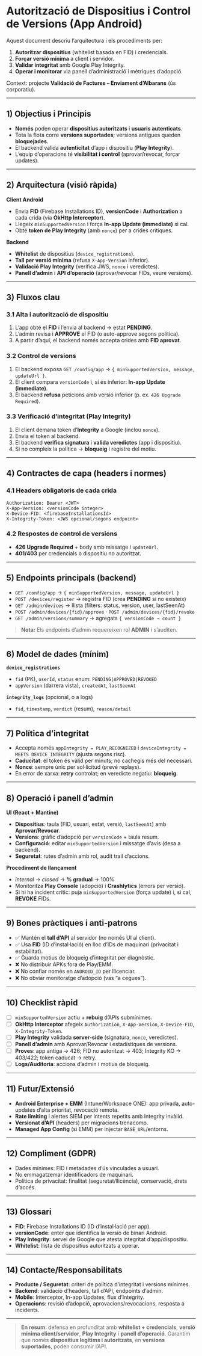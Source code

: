 # Autorització de Dispositius i Control de Versions (App Android)

Aquest document descriu l’arquitectura i els procediments per:
1) **Autoritzar dispositius** (whitelist basada en FID) i credencials.  
2) **Forçar versió mínima** a client i servidor.  
3) **Validar integritat** amb Google Play Integrity.  
4) **Operar i monitorar** via panell d’administració i mètriques d’adopció.

Context: projecte **Validació de Factures – Enviament d’Albarans** (ús corporatiu).

---

## 1) Objectius i Principis

- **Només** poden operar **dispositius autoritzats** i **usuaris autenticats**.  
- Tota la flota corre **versions suportades**; versions antigues queden **bloquejades**.  
- El backend valida **autenticitat** d’app i dispositiu (**Play Integrity**).  
- L’equip d’operacions té **visibilitat i control** (aprovar/revocar, forçar updates).

---

## 2) Arquitectura (visió ràpida)

**Client Android**
- Envia **FID** (Firebase Installations ID), **versionCode** i **Authorization** a cada crida (via **OkHttp Interceptor**).
- Llegeix `minSupportedVersion` i força **In-app Update (immediate)** si cal.
- Obté **token de Play Integrity** (amb `nonce`) per a crides crítiques.

**Backend**
- **Whitelist** de dispositius (`device_registrations`).
- **Tall per versió mínima** (refusa `X-App-Version` inferior).
- **Validació Play Integrity** (verifica JWS, `nonce` i veredictes).
- **Panell d’admin** i **API d’operació** (aprovar/revocar FIDs, veure versions).

---

## 3) Fluxos clau

### 3.1 Alta i autorització de dispositiu
1. L’app obté el **FID** i l’envia al backend → estat **PENDING**.  
2. L’admin revisa i **APPROVE** el FID (o auto-approve segons política).  
3. A partir d’aquí, el backend només accepta crides amb **FID aprovat**.

### 3.2 Control de versions
1. El backend exposa `GET /config/app` → `{ minSupportedVersion, message, updateUrl }`.  
2. El client compara `versionCode` i, si és inferior: **In-app Update (immediate)**.  
3. El backend **refusa** peticions amb versió inferior (p. ex. `426 Upgrade Required`).

### 3.3 Verificació d’integritat (Play Integrity)
1. El client demana token d’**Integrity** a Google (inclou `nonce`).  
2. Envia el token al backend.  
3. El backend **verifica signatura** i **valida veredictes** (app i dispositiu).  
4. Si no compleix la política → **bloqueig** i registre del motiu.

---

## 4) Contractes de capa (headers i normes)

### 4.1 Headers obligatoris de cada crida
```
Authorization: Bearer <JWT>
X-App-Version: <versionCode integer>
X-Device-FID: <firebaseInstallationsId>
X-Integrity-Token: <JWS opcional/segons endpoint>
```

### 4.2 Respostes de control de versions
- **426 Upgrade Required** + body amb missatge i `updateUrl`.  
- **401/403** per credencials o dispositiu no autoritzat.

---

## 5) Endpoints principals (backend)

- `GET /config/app` → `{ minSupportedVersion, message, updateUrl }`  
- `POST /devices/register` → registra FID (crea **PENDING** si no existeix)  
- `GET /admin/devices` → llista (filters: status, version, user, lastSeenAt)  
- `POST /admin/devices/{fid}/approve` · `POST /admin/devices/{fid}/revoke`  
- `GET /admin/versions/summary` → agregats `{ versionCode → count }`

> **Nota:** Els endpoints d’admin requereixen rol **ADMIN** i s’auditen.

---

## 6) Model de dades (mínim)

**`device_registrations`**
- `fid` (PK), `userId`, `status` enum: `PENDING|APPROVED|REVOKED`  
- `appVersion` (darrera vista), `createdAt`, `lastSeenAt`

**`integrity_logs`** (opcional, o a logs)
- `fid`, `timestamp`, `verdict` (resum), `reason/detail`

---

## 7) Política d’integritat

- Accepta només `appIntegrity = PLAY_RECOGNIZED` i `deviceIntegrity = MEETS_DEVICE_INTEGRITY` (ajusta segons risc).  
- **Caducitat**: el token és vàlid per minuts; no cachegis més del necessari.  
- **Nonce**: sempre únic per sol·licitud (prevé replays).  
- En error de xarxa: **retry** controlat; en veredicte negatiu: **bloqueig**.

---

## 8) Operació i panell d’admin

**UI (React + Mantine)**
- **Dispositius**: taula (FID, usuari, estat, versió, `lastSeenAt`) amb **Aprovar/Revocar**.  
- **Versions**: gràfic d’adopció per `versionCode` + taula resum.  
- **Configuració**: editar `minSupportedVersion` i missatge d’avís (desa a backend).  
- **Seguretat**: rutes d’admin amb rol, audit trail d’accions.

**Procediment de llançament**
- _internal_ → _closed_ → **% gradual** → 100%  
- Monitoritza **Play Console** (adopció) i **Crashlytics** (errors per versió).  
- Si hi ha incident crític: puja `minSupportedVersion` (força update) i, si cal, **REVOKE** FIDs.

---

## 9) Bones pràctiques i anti-patrons

- ✅ Mantén el **tall d’API** al servidor (no només UI al client).  
- ✅ Usa **FID** (ID d’instal·lació) en lloc d’IDs de maquinari (privacitat i estabilitat).  
- ✅ Guarda motius de bloqueig d’integritat per diagnòstic.  
- ❌ No distribuir APKs fora de Play/EMM.  
- ❌ No confiar només en `ANDROID_ID` per llicenciar.  
- ❌ No obviar monitoratge d’adopció (vas “a cegues”).

---

## 10) Checklist ràpid

- [ ] `minSupportedVersion` actiu + **rebuig** d’APIs submínimes.  
- [ ] **OkHttp Interceptor** afegeix `Authorization`, `X-App-Version`, `X-Device-FID`, `X-Integrity-Token`.  
- [ ] **Play Integrity** validada **server-side** (signatura, `nonce`, veredictes).  
- [ ] **Panell d’admin** amb Aprovar/Revocar i estadístiques de versions.  
- [ ] **Proves**: app antiga → 426; FID no autoritzat → 403; Integrity KO → 403/422; token caducat → retry.  
- [ ] **Logs/Auditoria**: accions d’admin i motius de bloqueig.

---

## 11) Futur/Extensió

- **Android Enterprise + EMM** (Intune/Workspace ONE): app privada, auto-updates d’alta prioritat, revocació remota.  
- **Rate limiting** i alertes SIEM per intents repetits amb Integrity invàlid.  
- **Versionat d’API** (headers) per migracions trenacomp.  
- **Managed App Config** (si EMM) per injectar `BASE_URL`/entorns.

---

## 12) Compliment (GDPR)

- Dades mínimes: FID i metadades d’ús vinculades a usuari.  
- No emmagatzemar identificadors de maquinari.  
- Política de privacitat: finalitat (seguretat/llicència), conservació, drets d’accés.

---

## 13) Glossari

- **FID**: Firebase Installations ID (ID d’instal·lació per app).  
- **versionCode**: enter que identifica la versió de binari Android.  
- **Play Integrity**: servei de Google que atesta integritat d’app/dispositiu.  
- **Whitelist**: llista de dispositius autoritzats a operar.

---

## 14) Contacte/Responsabilitats

- **Producte / Seguretat**: criteri de política d’integritat i versions mínimes.  
- **Backend**: validació d’headers, tall d’API, endpoints d’admin.  
- **Mobile**: Interceptor, In-app Updates, flux d’Integrity.  
- **Operacions**: revisió d’adopció, aprovacions/revocacions, resposta a incidents.

--- 

> **En resum**: defensa en profunditat amb **whitelist + credencials**, **versió mínima client/servidor**, **Play Integrity** i **panell d’operació**. Garantim que només **dispositius legítims i autoritzats**, en **versions suportades**, poden consumir l’API.
